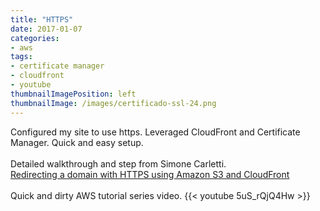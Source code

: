 ```yaml
---
title: "HTTPS"
date: 2017-01-07
categories:
- aws
tags:
- certificate manager
- cloudfront
- youtube
thumbnailImagePosition: left
thumbnailImage: /images/certificado-ssl-24.png
---
```


Configured my site to use https.  Leveraged CloudFront and Certificate Manager.  Quick and easy setup.
<br>
<br>
Detailed walkthrough and step from Simone Carletti.
<br>
[Redirecting a domain with HTTPS using Amazon S3 and CloudFront](https://simonecarletti.com/blog/2016/08/redirect-domain-https-amazon-cloudfront)
<br>
<br>
Quick and dirty AWS tutorial series video.
{{< youtube 5uS_rQjQ4Hw >}}

